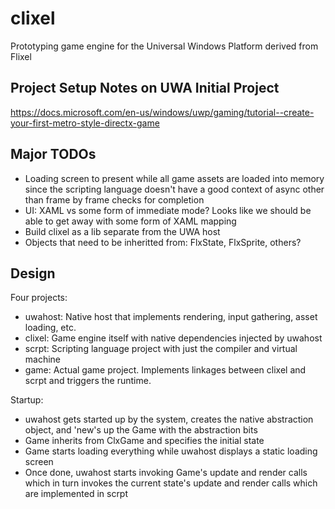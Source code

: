# clixel

Prototyping game engine for the Universal Windows Platform derived from Flixel

## Project Setup Notes on UWA Initial Project

https://docs.microsoft.com/en-us/windows/uwp/gaming/tutorial--create-your-first-metro-style-directx-game

## Major TODOs

* Loading screen to present while all game assets are loaded into memory since the scripting language doesn't have a good context of async other than frame by frame checks for completion
* UI: XAML vs some form of immediate mode? Looks like we should be able to get away with some form of XAML mapping
* Build clixel as a lib separate from the UWA host 
* Objects that need to be inheritted from: FlxState, FlxSprite, others?

## Design

Four projects: 
* uwahost: Native host that implements rendering, input gathering, asset loading, etc.
* clixel: Game engine itself with native dependencies injected by uwahost
* scrpt: Scripting language project with just the compiler and virtual machine
* game: Actual game project. Implements linkages between clixel and scrpt and triggers the runtime.

Startup:
* uwahost gets started up by the system, creates the native abstraction object, and 'new's up the Game with the abstraction bits
* Game inherits from ClxGame and specifies the initial state
* Game starts loading everything while uwahost displays a static loading screen
* Once done, uwahost starts invoking Game's update and render calls which in turn invokes the current state's update and render calls which are implemented in scrpt